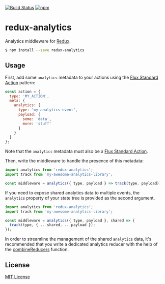 [![Build Status](https://img.shields.io/travis/markdalgleish/redux-analytics/master.svg?style=flat-square)](http://travis-ci.org/markdalgleish/redux-analytics) [![npm](https://img.shields.io/npm/v/redux-analytics.svg?style=flat-square)](https://www.npmjs.com/package/redux-analytics)

# redux-analytics

Analytics middleware for [Redux](https://github.com/rackt/redux).

```bash
$ npm install --save redux-analytics
```

## Usage

First, add some `analytics` metadata to your actions using the [Flux Standard Action](https://github.com/acdlite/flux-standard-action) pattern:

```js
const action = {
  type: 'MY_ACTION',
  meta: {
    analytics: {
      type: 'my-analytics-event',
      payload: {
        some: 'data',
        more: 'stuff'
      }
    }
  }
};
```

Note that the `analytics` metadata must also be a [Flux Standard Action](https://github.com/acdlite/flux-standard-action).

Then, write the middleware to handle the presence of this metadata:

```js
import analytics from 'redux-analytics';
import track from 'my-awesome-analytics-library';

const middleware = analytics({ type, payload } => track(type, payload));
```

If you need to expose shared analytics data to multiple events, the `analytics` property of your state tree is provided as the second argument.

```js
import analytics from 'redux-analytics';
import track from 'my-awesome-analytics-library';

const middleware = analytics({ type, payload }, shared => {
  track(type, { ...shared, ...payload });
});
```

In order to streamline the management of the shared `analytics` data, it's recommended that you write a dedicated analytics reducer with the help of the [combineReducers](https://rackt.github.io/redux/docs/api/combineReducers.html) function.

## License

[MIT License](http://markdalgleish.mit-license.org/)
